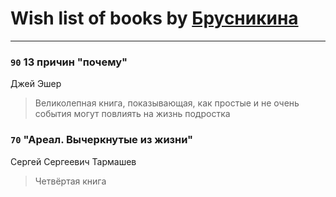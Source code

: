 # Wish list of books by [Брусникина](http://vk.com/id374307269)
---

### `90` 13 причин "почему"
Джей Эшер
> Великолепная книга, показывающая, как простые и не очень события могут повлиять на жизнь подростка

### `70` "Ареал. Вычеркнутые из жизни"
Сергей Сергеевич Тармашев
> Четвёртая книга

